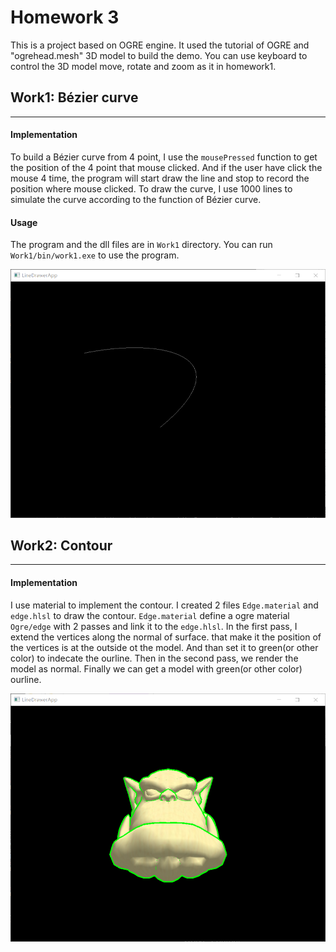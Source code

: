 # Homework 3

This is a project based on OGRE engine. It used the tutorial of OGRE and "ogrehead.mesh" 3D model to build the demo. You can use keyboard to control the 3D model move, rotate and zoom as it in homework1.

## Work1: Bézier curve
---
#### Implementation
To build a Bézier curve from 4 point, I use the `mousePressed` function to get the position of the 4 point that mouse clicked. And if the user have click the mouse 4 time, the program will start draw the line and stop to record the position where mouse clicked. To draw the curve, I use 1000 lines to simulate the curve according to the function of Bézier curve. 

#### Usage
The program and the dll files are in `Work1` directory. You can run `Work1/bin/work1.exe` to use the program.

![](work1.png)

## Work2: Contour
---
#### Implementation
I use material to implement the contour. I created 2 files `Edge.material` and `edge.hlsl` to draw the contour. `Edge.material` define a ogre material `Ogre/edge` with 2 passes and link it to the `edge.hlsl`. In the first pass, I extend the vertices along the normal of surface. that make it the position of the vertices is at the outside ot the model. And than set it to green(or other color) to indecate the ourline. Then in the second pass, we render the model as normal. Finally we can get a model with green(or other color) ourline.

![](work2.png)